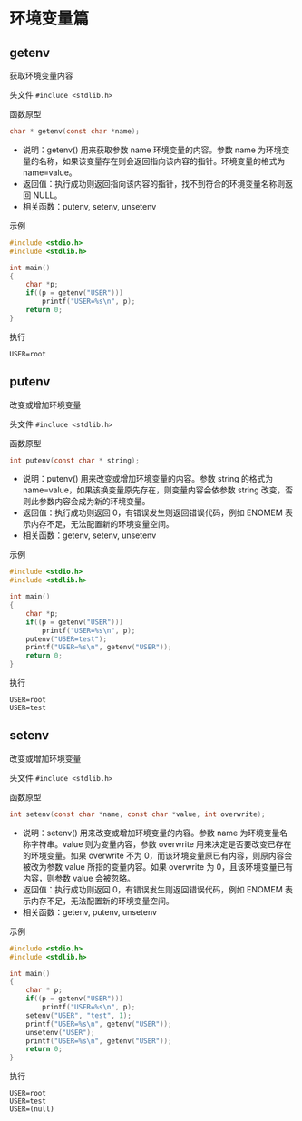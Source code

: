 环境变量篇
=============================================

getenv
---------------------------------------------

获取环境变量内容

头文件 `#include <stdlib.h>`

函数原型

```c
char * getenv(const char *name);
```

- 说明：getenv() 用来获取参数 name 环境变量的内容。参数 name 为环境变量的名称，如果该变量存在则会返回指向该内容的指针。环境变量的格式为 name=value。
- 返回值：执行成功则返回指向该内容的指针，找不到符合的环境变量名称则返回 NULL。
- 相关函数：putenv, setenv, unsetenv

示例

```c
#include <stdio.h>
#include <stdlib.h>

int main()
{
    char *p;
    if((p = getenv("USER")))
        printf("USER=%s\n", p);
    return 0;
}
```

执行

```shell
USER=root
```


putenv
---------------------------------------------

改变或增加环境变量

头文件 `#include <stdlib.h>`

函数原型

```c
int putenv(const char * string);
```

- 说明：putenv() 用来改变或增加环境变量的内容。参数 string 的格式为 name=value，如果该换变量原先存在，则变量内容会依参数 string 改变，否则此参数内容会成为新的环境变量。
- 返回值：执行成功则返回 0，有错误发生则返回错误代码，例如 ENOMEM 表示内存不足，无法配置新的环境变量空间。
- 相关函数：getenv, setenv, unsetenv

示例

```c
#include <stdio.h>
#include <stdlib.h>

int main()
{
    char *p;
    if((p = getenv("USER")))
        printf("USER=%s\n", p);
    putenv("USER=test");
    printf("USER=%s\n", getenv("USER"));
    return 0;
}
```

执行

```shell
USER=root
USER=test
```


setenv
---------------------------------------------

改变或增加环境变量

头文件 `#include <stdlib.h>`

函数原型

```c
int setenv(const char *name, const char *value, int overwrite);
```

- 说明：setenv() 用来改变或增加环境变量的内容。参数 name 为环境变量名称字符串。value 则为变量内容，参数 overwrite 用来决定是否要改变已存在的环境变量。如果 overwrite 不为 0，而该环境变量原已有内容，则原内容会被改为参数 value 所指的变量内容。如果 overwrite 为 0，且该环境变量已有内容，则参数 value 会被忽略。
- 返回值：执行成功则返回 0，有错误发生则返回错误代码，例如 ENOMEM 表示内存不足，无法配置新的环境变量空间。
- 相关函数：getenv, putenv, unsetenv

示例

```c
#include <stdio.h>
#include <stdlib.h>

int main()
{
    char * p;
    if((p = getenv("USER")))
        printf("USER=%s\n", p);
    setenv("USER", "test", 1);
    printf("USER=%s\n", getenv("USER"));
    unsetenv("USER");
    printf("USER=%s\n", getenv("USER"));
    return 0;
}
```

执行

```shell
USER=root
USER=test
USER=(null)
```

